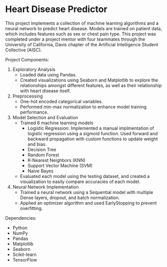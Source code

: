 # Heart Disease Predictor

This project implements a collection of machine learning algorithms and a neural network to predict heart disease. Models are trained on patient data, which includes features such as sex or chest pain type. This project was completed under a project mentor with four teammates through the University of California, Davis chapter of the Artificial Intelligence Student Collective (AISC).

Project Components:
1. Exploratory Analysis
   - Loaded data using Pandas.
   - Created visualizations using Seaborn and Matplotlib to explore the relationships amongst different features, as well as their relationship with heart disease itself.
2. Preprocessing
   - One-hot encoded categorical variables.
   - Performed min-max normalization to enhance model training performance. 
3. Model Selection and Evaluation
   - Trained 6 machine learning models
       - Logistic Regression: Implemented a manual implmentation of logistic regression using a sigmoid function. Used forward and backward propagation with custom           functions to update weight and bias.
       - Decision Tree
       - Random Forest
       - K-Nearest Neighbors (KNN)
       - Support Vector Machine (SVM)
       - Naive Bayes
   - Evaluated each model using the testing dataset, and created a visualization to easily compare accuracies of each model.
4. Neural Network Implementation
   - Trained a neural network using a Sequential model with multiple Dense layers, dropout, and batch normalization.
   - Applied an optimizer algorithm and used EarlyStopping to prevent overfitting.

Dependencies:
- Python
- NumPy
- Pandas
- Matplotlib
- Seaborn
- Scikit-learn
- TensorFlow
